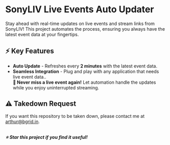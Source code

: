 # SonyLIV Live Events Auto Updater

Stay ahead with real-time updates on live events and stream links from SonyLIV! This project automates the process, ensuring you always have the latest event data at your fingertips.

## ⚡ Key Features
- **Auto Update** - Refreshes every **2 minutes** with the latest event data.
- **Seamless Integration** - Plug and play with any application that needs live event data..
<br> **📌 Never miss a live event again!** Let automation handle the updates while you enjoy uninterrupted streaming.

## ⚠️ Takedown Request
If you want this repository to be taken down, please contact me at  arthur@bgrid.in.

<br>***⭐ Star this project if you find it useful!***
